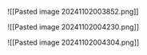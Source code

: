 ![[Pasted image 20241102003852.png]]

![[Pasted image 20241102004230.png]]

![[Pasted image 20241102004304.png]]


